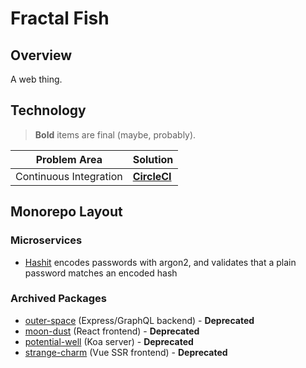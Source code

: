 # Fractal Fish

## Overview

A web thing.

## Technology

> **Bold** items are final (maybe, probably).

| Problem Area    | Solution                                          |
| --------------- | ------------------------------------------------- |
| Continuous Integration | **[CircleCI](https://circleci.com/docs)**  |

## Monorepo Layout

### Microservices

- [Hashit](./services/hashit/) encodes passwords with argon2, and validates that a plain password matches an encoded hash

### Archived Packages

- [outer-space](./archived/outer-space/) (Express/GraphQL backend) - **Deprecated**
- [moon-dust](./archived/moon-dust/) (React frontend) - **Deprecated**
- [potential-well](./archived/potential-well) (Koa server) - **Deprecated**
- [strange-charm](./archived/strange-charm) (Vue SSR frontend) - **Deprecated**

